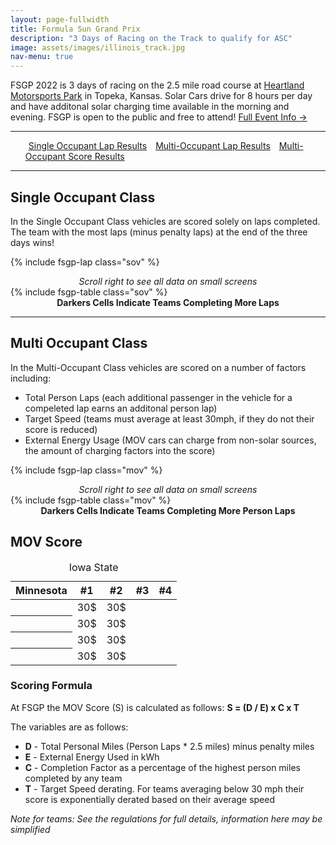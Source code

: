 ```yaml
---
layout: page-fullwidth
title: Formula Sun Grand Prix
description: "3 Days of Racing on the Track to qualify for ASC"
image: assets/images/illinois_track.jpg
nav-menu: true
---
```


FSGP 2022 is 3 days of racing on the 2.5 mile road course at [Heartland Motorsports Park](http://heartlandmotorsports.us/) in Topeka, Kansas. Solar Cars drive for 8 hours per day and have additonal solar charging time available in the morning and evening. FSGP is open to the public and free to attend! [Full Event Info →](https://www.americansolarchallenge.org/the-competition/2022-american-solar-challenge/)

-----

<ul class="actions">
<a href="#single-occupant-class" class="button special" style="margin:5px">Single Occupant Lap Results</a>
<a href="#multi-occupant-class" class="button special" style="margin:5px">Multi-Occupant Lap Results</a>
<a href="#mov-score" class="button special" style="margin:5px">Multi-Occupant Score Results</a>
</ul>

-----
## Single Occupant Class

In the Single Occupant Class vehicles are scored solely on laps completed. The team with the most laps (minus penalty laps) at the end of the three days wins!


{% include fsgp-lap class="sov" %}
<br>
<div style="margin:auto; text-align:center;"> <i> Scroll right to see all data on small screens </i></div>
{% include fsgp-table class="sov" %}
<div style="margin:auto; text-align:center;"> <b>Darkers Cells Indicate Teams Completing More Laps </b> </div>

-----
## Multi Occupant Class

In the Multi-Occupant Class vehicles are scored on a number of factors including:
- Total Person Laps (each additional passenger in the vehicle for a compeleted lap earns an additonal person lap)
- Target Speed (teams must average at least 30mph, if they do not their score is reduced)
- External Energy Usage (MOV cars can charge from non-solar sources, the amount of charging factors into the score)


{% include fsgp-lap class="mov" %}
<br>
<div style="margin:auto; text-align:center;"> <i> Scroll right to see all data on small screens </i></div>
{% include fsgp-table class="mov" %}
<div style="margin:auto; text-align:center;"> <b>Darkers Cells Indicate Teams Completing More Person Laps </b> </div>

## MOV Score

<link rel='stylesheet' href='{{site.baseurl}}/assets/css/charts.min.css'><link rel="stylesheet" href="{{site.baseurl}}/assets/css/fsgp-style.css">
<table id="stacked-example-3" class="charts-css column hide-data show-heading show-labels show-primary-axis show-2-secondary-axes data-spacing-2 multiple stacked">
  <caption> Iowa State </caption>
  <thead>
    <tr>
      <th scope="col"> Minnesota </th>
      <th scope="col"> #1 </th>
      <th scope="col"> #2 </th>
      <th scope="col"> #3 </th>
      <th scope="col"> #4 </th>
    </tr>
  </thead>
  <tbody>
    <tr>
      <th scope="row"> </th>
      <td style="--size: 0.5; --color: rgba(0,0,0,0);"><span class="data"> 30$ </span></td>
      <td style="--size: 0.25;"><span class="data"> 30$ </span></td>
    </tr>
    <tr>
      <th scope="row"></th>
      <td style="--size: 0.5; --color: rgba(0,0,0,0);"><span class="data"> 30$ </span></td>
      <td style="--size: calc(30 / 150);"><span class="data"> 30$ </span></td>
    </tr>
    <tr>
      <th scope="row"></th>
      <td style="--size: 0.25; --color: rgba(0,0,0,0);"><span class="data"> 30$ </span></td>
      <td style="--size: 0.25;"><span class="data"> 30$ </span></td>
    </tr>
    <tr>
      <th scope="row"></th>
      <td style="--size: 0.5; --color: rgba(0,0,0,0);"><span class="data"> 30$ </span></td>
      <td style="--size: 0.1;"><span class="data"> 30$ </span></td>
    </tr>
  </tbody>
</table>


### Scoring Formula
At FSGP the MOV Score (S) is calculated as follows: **S = (D / E) x C x T**

The variables are as follows:
- **D** - Total Personal Miles (Person Laps * 2.5 miles) minus penalty miles
- **E** - External Energy Used in kWh
- **C** - Completion Factor as a percentage of the highest person miles completed by any team
- **T** - Target Speed derating. For teams averaging below 30 mph their score is exponentially derated based on their average speed 

<i>Note for teams: See the regulations for full details, information here may be simplified</i>